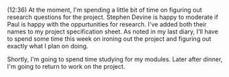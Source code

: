 (12:36)
At the moment, I'm spending a little bit of time on figuring out research questions for the project. Stephen Devine is happy to moderate if Paul is happy with the oppurtunities for research. I've added both their names to my project specification sheet. As noted in my last diary, I'll have to spend some time this week on ironing out the project and figuring out exactly what I plan on doing. 

Shortly, I'm going to spend time studying for my modules. Later after dinner, I'm going to return to work on the project. 